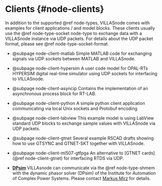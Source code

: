 # Clients {#node-clients}

In addition to the supported @ref node-types, VILLASnode comes with examples for client applications / and model blocks.
These clients usually use the @ref node-type-socket node-type to exchange data with a VILLASnode instance via UDP packets.
For details about the UDP packet format, please see @ref node-type-socket-format.

- @subpage node-client-matlab
    Simple MATLAB code for exchanging signals via UDP sockets between MATLAB and VILLASnode.

- @subpage node-client-hypersim
    A user code model for OPAL-RTs HYPERSIM digital real-time simulator using UDP sockets for interfacing to VILLASnode.

- @subpage node-client-asyncip
    Contains the implementation of an asynchronous process block for RT-LAB.

- @subpage node-client-python
    A simple python client application communicating via local Unix sockets and Protobuf encoding

- @subpage node-client-labview
    This example model is using LabView standard UDP blocks to exchange sample values with VILLASnode via UDP packets.

- @subpage node-client-gtnet
    Several example RSCAD drafts showing how to use GTSYNC and GTNET-SKT together with VILLASnode.

- @subpage node-client-ml507-gtfpga
    An alternative to [GTNET cards](@ref node-client-gtnet) for interfacing RTDS via UDP.

- [**DPsim**](https://git.rwth-aachen.de/acs/core/simulation/DPsim)
    VILLAsnode can communicate via the @ref node-type-shmem with the dynamic phasor solver (DPsim) of the Institute for Automation of Complex Power Systems.
    Please contact [Markus Mirz](mailto:mmirz@eonerc.rwth-aachen.de) for details.
